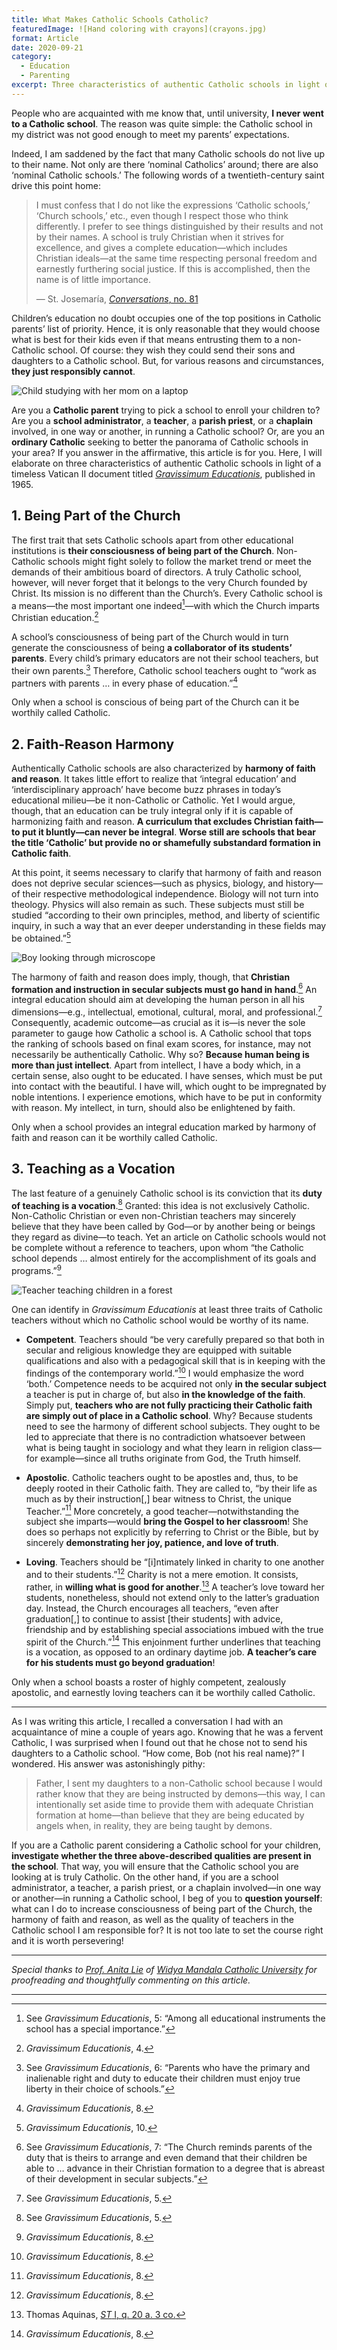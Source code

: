 ```yaml
---
title: What Makes Catholic Schools Catholic?
featuredImage: ![Hand coloring with crayons](crayons.jpg)
format: Article
date: 2020-09-21
category:
  - Education
  - Parenting
excerpt: Three characteristics of authentic Catholic schools in light of Gravissimum Educationis are consciousness of being part of the Church, harmony of faith and reason, and conviction that duty of teaching is a vocation. Catholic teachers should be competent, apostolic, and loving.
---
```


People who are acquainted with me know that, until university, **I never went to a Catholic school**. The reason was quite simple: the Catholic school in my district was not good enough to meet my parents’ expectations.

Indeed, I am saddened by the fact that many Catholic schools do not live up to their name. Not only are there ‘nominal Catholics’ around; there are also ‘nominal Catholic schools.’ The following words of a twentieth-century saint drive this point home:

> I must confess that I do not like the expressions ‘Catholic schools,’ ‘Church schools,’ etc., even though I respect those who think differently. I prefer to see things distinguished by their results and not by their names. A school is truly Christian when it strives for excellence, and gives a complete education—which includes Christian ideals—at the same time respecting personal freedom and earnestly furthering social justice. If this is accomplished, then the name is of little importance.
>
> — St. Josemaría, [_Conversations_, no. 81](https://www.escrivaworks.org/book/conversations-chapter-6.htm)

Children’s education no doubt occupies one of the top positions in Catholic parents’ list of priority. Hence, it is only reasonable that they would choose what is best for their kids even if that means entrusting them to a non-Catholic school. Of course: they wish they could send their sons and daughters to a Catholic school. But, for various reasons and circumstances, **they just responsibly cannot**.

![Child studying with her mom on a laptop](child.jpg '#float=left')

Are you a **Catholic parent** trying to pick a school to enroll your children to? Are you a **school administrator**, a **teacher**, a **parish priest**, or a **chaplain** involved, in one way or another, in running a Catholic school? Or, are you an **ordinary Catholic** seeking to better the panorama of Catholic schools in your area? If you answer in the affirmative, this article is for you. Here, I will elaborate on three characteristics of authentic Catholic schools in light of a timeless Vatican II document titled [_Gravissimum Educationis_](https://www.vatican.va/archive/hist_councils/ii_vatican_council/documents/vat-ii_decl_19651028_gravissimum-educationis_en.html), published in 1965.

## 1. Being Part of the Church

The first trait that sets Catholic schools apart from other educational institutions is **their consciousness of being part of the Church**. Non-Catholic schools might fight solely to follow the market trend or meet the demands of their ambitious board of directors. A truly Catholic school, however, will never forget that it belongs to the very Church founded by Christ. Its mission is no different than the Church’s. Every Catholic school is a means—the most important one indeed[^1]—with which the Church imparts Christian education.[^2]

A school’s consciousness of being part of the Church would in turn generate the consciousness of being **a collaborator of its students’ parents**. Every child’s primary educators are not their school teachers, but their own parents.[^3] Therefore, Catholic school teachers ought to “work as partners with parents … in every phase of education.”[^4]

Only when a school is conscious of being part of the Church can it be worthily called Catholic.

## 2. Faith-Reason Harmony

Authentically Catholic schools are also characterized by **harmony of faith and reason**. It takes little effort to realize that ‘integral education’ and ‘interdisciplinary approach’ have become buzz phrases in today’s educational milieu—be it non-Catholic or Catholic. Yet I would argue, though, that an education can be truly integral only if it is capable of harmonizing faith and reason. **A curriculum that excludes Christian faith—to put it bluntly—can never be integral**. **Worse still are schools that bear the title ‘Catholic’ but provide no or shamefully substandard formation in Catholic faith**.

At this point, it seems necessary to clarify that harmony of faith and reason does not deprive secular sciences—such as physics, biology, and history—of their respective methodological independence. Biology will not turn into theology. Physics will also remain as such. These subjects must still be studied “according to their own principles, method, and liberty of scientific inquiry, in such a way that an ever deeper understanding in these fields may be obtained.”[^5]

![Boy looking through microscope](microscope.jpg '#float=right')

The harmony of faith and reason does imply, though, that **Christian formation and instruction in secular subjects must go hand in hand**.[^6] An integral education should aim at developing the human person in all his dimensions—e.g., intellectual, emotional, cultural, moral, and professional.[^7] Consequently, academic outcome—as crucial as it is—is never the sole parameter to gauge how Catholic a school is. A Catholic school that tops the ranking of schools based on final exam scores, for instance, may not necessarily be authentically Catholic. Why so? **Because human being is more than just intellect**. Apart from intellect, I have a body which, in a certain sense, also ought to be educated. I have senses, which must be put into contact with the beautiful. I have will, which ought to be impregnated by noble intentions. I experience emotions, which have to be put in conformity with reason. My intellect, in turn, should also be enlightened by faith.

Only when a school provides an integral education marked by harmony of faith and reason can it be worthily called Catholic.

## 3. Teaching as a Vocation

The last feature of a genuinely Catholic school is its conviction that its **duty of teaching is a vocation**.[^8] Granted: this idea is not exclusively Catholic. Non-Catholic Christian or even non-Christian teachers may sincerely believe that they have been called by God—or by another being or beings they regard as divine—to teach. Yet an article on Catholic schools would not be complete without a reference to teachers, upon whom “the Catholic school depends … almost entirely for the accomplishment of its goals and programs.”[^9]

![Teacher teaching children in a forest](teaching.jpg)

One can identify in _Gravissimum Educationis_ at least three traits of Catholic teachers without which no Catholic school would be worthy of its name.

- **Competent**. Teachers should “be very carefully prepared so that both in secular and religious knowledge they are equipped with suitable qualifications and also with a pedagogical skill that is in keeping with the findings of the contemporary world.”[^10] I would emphasize the word ‘both.’ Competence needs to be acquired not only **in the secular subject** a teacher is put in charge of, but also **in the knowledge of the faith**. Simply put, **teachers who are not fully practicing their Catholic faith are simply out of place in a Catholic school**. Why? Because students need to see the harmony of different school subjects. They ought to be led to appreciate that there is no contradiction whatsoever between what is being taught in sociology and what they learn in religion class—for example—since all truths originate from God, the Truth himself.

- **Apostolic**. Catholic teachers ought to be apostles and, thus, to be deeply rooted in their Catholic faith. They are called to, “by their life as much as by their instruction[,] bear witness to Christ, the unique Teacher.”[^11] More concretely, a good teacher—notwithstanding the subject she imparts—would **bring the Gospel to her classroom**! She does so perhaps not explicitly by referring to Christ or the Bible, but by sincerely **demonstrating her joy, patience, and love of truth**.

- **Loving**. Teachers should be “[i]ntimately linked in charity to one another and to their students.”[^12] Charity is not a mere emotion. It consists, rather, in **willing what is good for another**.[^13] A teacher’s love toward her students, nonetheless, should not extend only to the latter’s graduation day. Instead, the Church encourages all teachers, “even after graduation[,] to continue to assist [their students] with advice, friendship and by establishing special associations imbued with the true spirit of the Church.”[^14] This enjoinment further underlines that teaching is a vocation, as opposed to an ordinary daytime job. **A teacher’s care for his students must go beyond graduation**!

Only when a school boasts a roster of highly competent, zealously apostolic, and earnestly loving teachers can it be worthily called Catholic.

---

As I was writing this article, I recalled a conversation I had with an acquaintance of mine a couple of years ago. Knowing that he was a fervent Catholic, I was surprised when I found out that he chose not to send his daughters to a Catholic school. “How come, Bob (not his real name)?” I wondered. His answer was astonishingly pithy:

> Father, I sent my daughters to a non-Catholic school because I would rather know that they are being instructed by demons—this way, I can intentionally set aside time to provide them with adequate Christian formation at home—than believe that they are being educated by angels when, in reality, they are being taught by demons.

If you are a Catholic parent considering a Catholic school for your children, **investigate whether the three above-described qualities are present in the school**. That way, you will ensure that the Catholic school you are looking at is truly Catholic. On the other hand, if you are a school administrator, a teacher, a parish priest, or a chaplain involved—in one way or another—in running a Catholic school, I beg of you to **question yourself**: what can I do to increase consciousness of being part of the Church, the harmony of faith and reason, as well as the quality of teachers in the Catholic school I am responsible for? It is not too late to set the course right and it is worth persevering!

---

_Special thanks to [Prof. Anita Lie](https://scholar.google.com/citations?user=huC3y0gAAAAJ&hl=id) of [Widya Mandala Catholic University](https://ukwms.ac.id/?lang=en) for proofreading and thoughtfully commenting on this article._

---

[^1]: See _Gravissimum Educationis_, 5: “Among all educational instruments the school has a special importance.”
[^2]: _Gravissimum Educationis_, 4.
[^3]: See _Gravissimum Educationis_, 6: “Parents who have the primary and inalienable right and duty to educate their children must enjoy true liberty in their choice of schools.”
[^4]: _Gravissimum Educationis_, 8.
[^5]: _Gravissimum Educationis_, 10.
[^6]: See _Gravissimum Educationis_, 7: “The Church reminds parents of the duty that is theirs to arrange and even demand that their children be able to … advance in their Christian formation to a degree that is abreast of their development in secular subjects.”
[^7]: See _Gravissimum Educationis_, 5.
[^8]: See _Gravissimum Educationis_, 5.
[^9]: _Gravissimum Educationis_, 8.
[^10]: _Gravissimum Educationis_, 8.
[^11]: _Gravissimum Educationis_, 8.
[^12]: _Gravissimum Educationis_, 8.
[^13]: Thomas Aquinas, [_ST_ I, q. 20 a. 3 co.](https://www.newadvent.org/summa/1020.htm)
[^14]: _Gravissimum Educationis_, 8.
